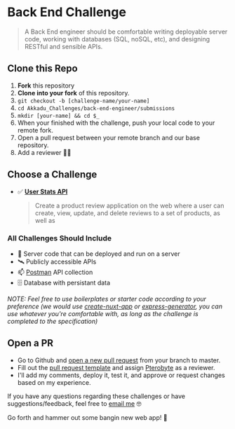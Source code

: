 # Back End Challenge

> A Back End engineer should be comfortable writing deployable server code, working with databases (SQL, noSQL, etc), and designing RESTful and sensible APIs.

## Clone this Repo
1. **Fork** this repository
2. **Clone into your fork** of this repository.
3. `git checkout -b [challenge-name/your-name]`
4. `cd Akkadu_Challenges/back-end-engineer/submissions`
5. `mkdir [your-name] && cd $_`
6. When your finished with the challenge, push your local code to your remote fork.
7. Open a pull request between your remote branch and our base repository.
8. Add a reviewer 👍🏽

## Choose a Challenge

- ✅ [**User Stats API**](./challenges/user-stats-api.md)
  > Create a product review application on the web where a user can create, view, update, and delete reviews to a set of products, as well as 

### All Challenges Should Include

- 👾 Server code that can be deployed and run on a server
- 🛰 Publicly accessible APIs
- 📫 [Postman](https://www.postman.com/) API collection
- 🗄 Database with persistant data

*NOTE: Feel free to use boilerplates or starter code according to your preference (we would use [create-nuxt-app][create-nuxt-app] or [express-generator][express-generator], you can use whatever you're comfortable with, as long as the challenge is completed to the specification)*

## Open a PR

- Go to Github and [open a new pull request][open-pull-request] from your branch to master.
- Fill out the [pull request template][pull-request-template] and assign [Pterobyte][pterobyte] as a reviewer.
- I'll add my comments, deploy it, test it, and approve or request changes based on my experience.

If you have any questions regarding these challenges or have suggestions/feedback, feel free to [email me](mailto:jt@akkadu-team.com?subject=Akkadu%20Challenges%20Feedback) 🤓

Go forth and hammer out some bangin new web app! 🔨

[create-nuxt-app]: https://nuxtjs.org/guide/installation/
[express-generator]: https://expressjs.com/en/starter/generator.html
[open-pull-request]: https://github.com/Akkadu/Akkadu_Challenges/compare
[pull-request-template]: https://github.com/Akkadu/Akkadu_Challenges/blob/master/.github/pull_request_template.md
[pterobyte]: https://github.com/Pterobyte
